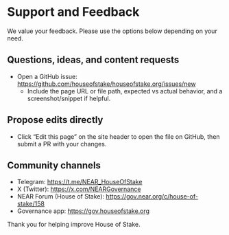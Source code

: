 # Support and Feedback

We value your feedback. Please use the options below depending on your need.

## Questions, ideas, and content requests
- Open a GitHub issue: https://github.com/houseofstake/houseofstake.org/issues/new
  - Include the page URL or file path, expected vs actual behavior, and a screenshot/snippet if helpful.

## Propose edits directly
- Click “Edit this page” on the site header to open the file on GitHub, then submit a PR with your changes.

## Community channels
- Telegram: https://t.me/NEAR_HouseOfStake
- X (Twitter): https://x.com/NEARGovernance
- NEAR Forum (House of Stake): https://gov.near.org/c/house-of-stake/158
- Governance app: https://gov.houseofstake.org

Thank you for helping improve House of Stake.
